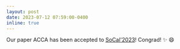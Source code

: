 ```yaml
---
layout: post
date: 2023-07-12 07:59:00-0400
inline: true
---
```


<!-- inline announcement with Markdown emoji: sparkles: :smile: -->
Our paper ACCA has been accepted to [SoCal'2023](https://kdd.org/kdd2023/southern-california-data-science-day/)! Congrad! :sparkles: :smile:
